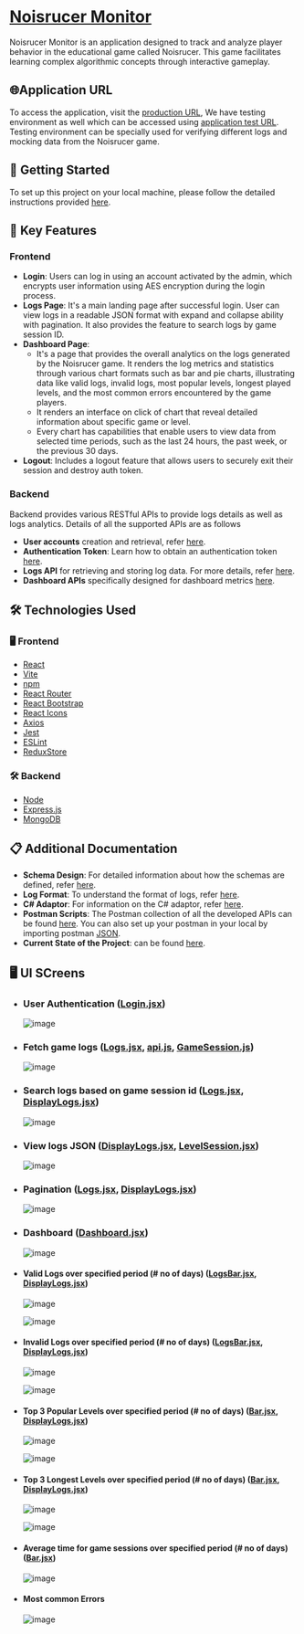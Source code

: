 # [Noisrucer Monitor](https://game-monitor.onrender.com/)

Noisrucer Monitor is an application designed to track and analyze player behavior 
in the educational game called Noisrucer. This game facilitates learning 
complex algorithmic concepts through interactive gameplay.

## 🌐Application URL 

To access the application, visit the [production URL](https://game-monitor.onrender.com/),
We have testing environment as well which can be accessed using [application test URL](https://noisrucer-test.onrender.com/). Testing environment can be specially used for verifying different logs and mocking data from the Noisrucer game.

## 🚀 Getting Started

To set up this project on your local machine, please follow the detailed instructions provided [here](Documentation/ProjectSetup.md).

## 🎯 Key Features

### Frontend

- **Login**: Users can log in using an account activated by the admin, which encrypts user information using AES encryption during the login process.
- **Logs Page**: It's a main landing page after successful login. User can view logs in a readable JSON format with expand and collapse ability with pagination. It also provides the feature to search logs by game session ID.
- **Dashboard Page**:
  - It's a page that provides the overall analytics on the logs generated by the Noisrucer game. It renders the log metrics and statistics through various chart formats such as bar and pie charts, illustrating data like valid logs, invalid logs, most popular levels, longest played levels, and the most common errors encountered by the game players.
  - It renders an interface on click of chart that reveal detailed information about specific game or level.
  - Every chart has capabilities that enable users to view data from selected time periods, such as the last 24 hours, the past week, or the previous 30 days.
- **Logout**: Includes a logout feature that allows users to securely exit their session and destroy auth token.

### Backend
  Backend provides various RESTful APIs to provide logs details as well as logs analytics. Details of all the supported APIs are as follows
  - **User accounts** creation and retrieval, refer [here](Documentation/UserAccount.md).
  - **Authentication Token**: Learn how to obtain an authentication token [here](Documentation/AuthToken.md).
  - **Logs API** for retrieving and storing log data. For more details, refer [here](Documentation/LogAPIs.md).
  - **Dashboard APIs** specifically designed for dashboard metrics [here](Documentation/DashboardAPIs.md).

##  🛠️ Technologies Used

###  🖥️ Frontend

- [React](https://react.dev/)
- [Vite](https://vitejs.dev/guide/)
- [npm](https://docs.npmjs.com/getting-started/what-is-npm)
- [React Router](https://v5.reactrouter.com/web/guides/quick-start)
- [React Bootstrap](https://react-bootstrap.github.io/getting-started/introduction)
- [React Icons](https://react-icons.github.io/react-icons/search?q=loca)
- [Axios](https://github.com/axios/axios)
- [Jest](https://jestjs.io/docs/getting-started)
- [ESLint](https://eslint.org/docs/latest/use/getting-started)
- [ReduxStore](https://redux.js.org/api/store)

###  🛠️ Backend

- [Node](https://nodejs.org/docs/)
- [Express.js](https://expressjs.com/)
- [MongoDB](https://www.mongodb.com/docs/)

## 📋 Additional Documentation

- **Schema Design**: For detailed information about how the schemas are defined, refer [here](Documentation/SchemaDesign.md).
- **Log Format**: To understand the format of logs, refer [here](Documentation/JSONFormat.md).
- **C# Adaptor**: For information on the C# adaptor, refer [here](Documentation/CSharpAdaptor.md).
- **Postman Scripts**: The Postman collection of all the developed APIs can be found [here](https://web.postman.co/workspace/6a97e401-1c18-4225-871b-6d3bcb40eca3/collection/25901970-6f4a9445-1a74-4481-b317-99a76af348a0). You can also set up your postman in your local by importing postman [JSON](PostmanScripts/EDCSDEV.LogsMonitor.json).
- **Current State of the Project**: can be found [here](/Documentation/CurrentStateofProject.md).

##  🖥️ UI SCreens

- ### User Authentication ([Login.jsx](/frontend/src/components/Login.jsx))

  ![image](https://github.com/edcsdev/api_backend/assets/113642858/f8027a0e-a4d2-4a7c-aa10-0b397ca7e08d)

- ### Fetch game logs ([Logs.jsx](/frontend/src/components/Login.jsx), [api.js](/frontend/src/Services/api.js), [GameSession.js](/controller/GameSession.js))

  ![image](https://github.com/edcsdev/api_backend/assets/113642858/cbbc17fa-2a3e-43e4-afe9-921b5ce61a5a)
  
- ### Search logs based on game session id ([Logs.jsx](/frontend/src/components/Login.jsx), [DisplayLogs.jsx](/frontend/src/components/DisplayLogs.jsx))

  ![image](https://github.com/edcsdev/api_backend/assets/113642858/99657959-8084-4069-8d4a-e8b5ec001d49)
  
- ### View logs JSON ([DisplayLogs.jsx](/frontend/src/components/DisplayLogs.jsx), [LevelSession.jsx](/frontend/src/components/LevelSession.jsx))

  ![image](https://github.com/edcsdev/api_backend/assets/113642858/08a3598e-9bc1-4bd0-8df3-ce9602661193)

- ### Pagination ([Logs.jsx](/frontend/src/components/Login.jsx), [DisplayLogs.jsx](/frontend/src/components/DisplayLogs.jsx))

  ![image](https://github.com/edcsdev/api_backend/assets/113642858/4513fe9d-ae1f-4251-a964-17352818ce5f)

- ### Dashboard ([Dashboard.jsx](/frontend/src/components/Dashboard.jsx))

  ![image](https://github.com/edcsdev/api_backend/assets/113642858/1be1cb41-0021-480f-9e2d-49608da78efc)

- #### Valid Logs over specified period (# no of days) ([LogsBar.jsx](/frontend/src/components/charts/LogsBar.jsx), [DisplayLogs.jsx](/frontend/src/components/DisplayLogs.jsx))

  ![image](https://github.com/edcsdev/api_backend/assets/113642858/1de5b1e3-31ad-424a-9b05-c14794325cb2)

  ![image](https://github.com/edcsdev/api_backend/assets/113642858/44a528fe-9a69-4a17-a4e1-a0f43f227fed)

- #### Invalid Logs over specified period (# no of days) ([LogsBar.jsx](/frontend/src/components/charts/LogsBar.jsx), [DisplayLogs.jsx](/frontend/src/components/DisplayLogs.jsx))

  ![image](https://github.com/edcsdev/api_backend/assets/113642858/7d7f4143-89be-4355-aaed-ec06da27467c)

  ![image](https://github.com/edcsdev/api_backend/assets/113642858/205342c1-0e95-4d3c-b222-5f2fc149127c)

- #### Top 3 Popular Levels over specified period (# no of days) ([Bar.jsx](/frontend/src/components/charts/Bar.jsx), [DisplayLogs.jsx](/frontend/src/components/DisplayLogs.jsx))

  ![image](https://github.com/edcsdev/api_backend/assets/113642858/e38694f7-e07e-457c-b7b7-23293cdf09e4)

  ![image](https://github.com/edcsdev/api_backend/assets/113642858/ad7ab795-5420-4bed-b905-f392f0d6e364)

- #### Top 3 Longest Levels over specified period (# no of days) ([Bar.jsx](/frontend/src/components/charts/Bar.jsx), [DisplayLogs.jsx](/frontend/src/components/DisplayLogs.jsx))

  ![image](https://github.com/edcsdev/api_backend/assets/113642858/a8f5bbef-22a9-49d9-b8d7-71202cc09866)

  ![image](https://github.com/edcsdev/api_backend/assets/113642858/91219cb9-9771-4315-b5f4-7b32f644dbd6)

- #### Average time for game sessions over specified period (# no of days) ([Bar.jsx](/frontend/src/components/charts/Bar.jsx))

  ![image](https://github.com/edcsdev/api_backend/assets/113642858/f1396dd7-cef0-4d7a-beb5-240faf4d60b1)

- #### Most common Errors

  ![image](https://github.com/edcsdev/api_backend/assets/113642858/fb1f15e4-6fbc-4fcc-b110-17a6c2867944)

